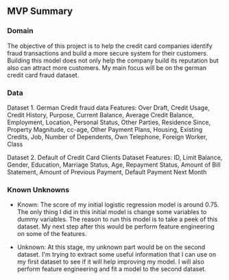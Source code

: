 ## MVP Summary

### Domain
The objective of this project is to help the credit card companies identify fraud transactions and build a more secure system for their customers. Building this model does not only help the company build its reputation but also can attract more customers. My main focus will be on the german credit card fraud dataset.

### Data
Dataset 1. German Credit fraud data
Features: Over Draft, Credit Usage, Credit History, Purpose, Current Balance, Average Credit Balance, Employment, Location, Personal Status, Other Parties, Residence Since, Property Magnitude, cc-age, Other Payment Plans, Housing, Existing Credits, Job, Number of Dependents, Own Telephone, Foreign Worker, Class

Dataset 2. Default of Credit Card Clients Dataset
Features: ID, Limit Balance, Gender, Education, Marriage Status, Age, Repayment Status, Amount of Bill Statement, Amount of Previous Payment, Default Payment Next Month

### Known Unknowns
* Known: The score of my initial logistic regression model is around 0.75. The only thing I did in this initial model is change some variables to dummy variables. The reason to run this model is to take a peek of this dataset. My next step after this would be perform feature engineering on some of the features.

* Unknown: At this stage, my unknown part would be on the second dataset. I'm trying to extract some useful information that I can use on my first dataset to see if it will help improving my model. I will also perform feature engineering and fit a model to the second dataset.
